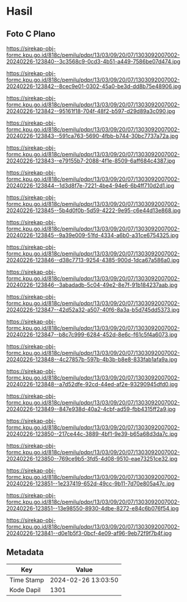 # Hasil

## Foto C Plano

https://sirekap-obj-formc.kpu.go.id/818c/pemilu/pdpr/13/03/09/20/07/1303092007002-20240226-123840--3c3568c9-0cd3-4b51-a449-7586be07d474.jpg

https://sirekap-obj-formc.kpu.go.id/818c/pemilu/pdpr/13/03/09/20/07/1303092007002-20240226-123842--8cec9e01-0302-45a0-be3d-dd8b75e48906.jpg

https://sirekap-obj-formc.kpu.go.id/818c/pemilu/pdpr/13/03/09/20/07/1303092007002-20240226-123842--95161f18-704f-48f2-b597-d29d89a3c090.jpg

https://sirekap-obj-formc.kpu.go.id/818c/pemilu/pdpr/13/03/09/20/07/1303092007002-20240226-123843--591ca763-5690-4fbb-b744-30bc7737a72a.jpg

https://sirekap-obj-formc.kpu.go.id/818c/pemilu/pdpr/13/03/09/20/07/1303092007002-20240226-123843--e79155b7-2088-4f1e-8509-6aff684c4387.jpg

https://sirekap-obj-formc.kpu.go.id/818c/pemilu/pdpr/13/03/09/20/07/1303092007002-20240226-123844--1d3d8f7e-7221-4be4-94e6-6b4ff710d2d1.jpg

https://sirekap-obj-formc.kpu.go.id/818c/pemilu/pdpr/13/03/09/20/07/1303092007002-20240226-123845--5b4d0f0b-5d59-4222-9e95-c6e44d13e868.jpg

https://sirekap-obj-formc.kpu.go.id/818c/pemilu/pdpr/13/03/09/20/07/1303092007002-20240226-123845--9a39e009-51fd-4334-a6b0-a31ce6754325.jpg

https://sirekap-obj-formc.kpu.go.id/818c/pemilu/pdpr/13/03/09/20/07/1303092007002-20240226-123846--d38c7713-9254-4385-900d-1dca67a586a0.jpg

https://sirekap-obj-formc.kpu.go.id/818c/pemilu/pdpr/13/03/09/20/07/1303092007002-20240226-123846--3abadadb-5c04-49e2-8e7f-91b184237aab.jpg

https://sirekap-obj-formc.kpu.go.id/818c/pemilu/pdpr/13/03/09/20/07/1303092007002-20240226-123847--42d52a32-a507-40f6-8a3a-b5d745dd5373.jpg

https://sirekap-obj-formc.kpu.go.id/818c/pemilu/pdpr/13/03/09/20/07/1303092007002-20240226-123847--b8c7c999-6284-452d-8e6c-f61c5f4a6073.jpg

https://sirekap-obj-formc.kpu.go.id/818c/pemilu/pdpr/13/03/09/20/07/1303092007002-20240226-123848--4c27857b-597b-4b3b-b8e8-833fab1afa9a.jpg

https://sirekap-obj-formc.kpu.go.id/818c/pemilu/pdpr/13/03/09/20/07/1303092007002-20240226-123848--a7d52dfe-92cd-44ed-af2e-93290945dfd0.jpg

https://sirekap-obj-formc.kpu.go.id/818c/pemilu/pdpr/13/03/09/20/07/1303092007002-20240226-123849--847e938d-40a2-4cbf-ad59-fbb4315ff2a9.jpg

https://sirekap-obj-formc.kpu.go.id/818c/pemilu/pdpr/13/03/09/20/07/1303092007002-20240226-123850--217ce44c-3889-4bf1-9e39-b65a68d3da7c.jpg

https://sirekap-obj-formc.kpu.go.id/818c/pemilu/pdpr/13/03/09/20/07/1303092007002-20240226-123850--769ce9b5-3fd5-4d08-9510-eae73251ce32.jpg

https://sirekap-obj-formc.kpu.go.id/818c/pemilu/pdpr/13/03/09/20/07/1303092007002-20240226-123851--1e237419-652d-49cc-9b11-7d70e805a47c.jpg

https://sirekap-obj-formc.kpu.go.id/818c/pemilu/pdpr/13/03/09/20/07/1303092007002-20240226-123851--13e98550-8930-4dbe-8272-e84c6b076f54.jpg

https://sirekap-obj-formc.kpu.go.id/818c/pemilu/pdpr/13/03/09/20/07/1303092007002-20240226-123841--d0e1b5f3-0bcf-4e09-af96-9eb72f9f7b4f.jpg


## Metadata

| Key        | Value               |
| ---------- | ------------------- |
| Time Stamp | 2024-02-26 13:03:50 |
| Kode Dapil | 1301                |



